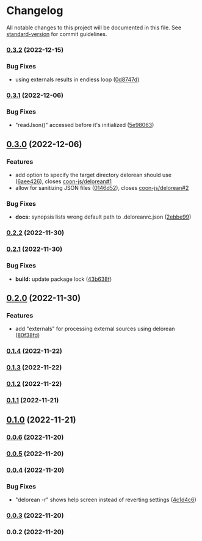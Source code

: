 # Changelog

All notable changes to this project will be documented in this file. See [standard-version](https://github.com/conventional-changelog/standard-version) for commit guidelines.

### [0.3.2](https://github.com/coon-js/delorean/compare/v0.3.1...v0.3.2) (2022-12-15)


### Bug Fixes

* using externals results in endless loop ([0d8747d](https://github.com/coon-js/delorean/commit/0d8747def921045172d0f49bd7c8c1fae0d7ccc8))

### [0.3.1](https://github.com/coon-js/delorean/compare/v0.3.0...v0.3.1) (2022-12-06)


### Bug Fixes

* "readJson()" accessed before it's initialized ([5e98063](https://github.com/coon-js/delorean/commit/5e980638b3ce34d15ab3da1a8e845901799e9c51))

## [0.3.0](https://github.com/coon-js/delorean/compare/v0.2.2...v0.3.0) (2022-12-06)


### Features

* add option to specify the target directory delorean should use ([6aee426](https://github.com/coon-js/delorean/commit/6aee426c5c2ed584f0fa2901d4fc8ec0a0665bba)), closes [coon-js/delorean#1](https://github.com/coon-js/delorean/issues/1)
* allow for sanitizing JSON files ([0146d52](https://github.com/coon-js/delorean/commit/0146d52e35ef3f912b67ee6346a2ff271ba778fc)), closes [coon-js/delorean#2](https://github.com/coon-js/delorean/issues/2)


### Bug Fixes

* **docs:** synopsis lists wrong default path to .deloreanrc.json ([2ebbe99](https://github.com/coon-js/delorean/commit/2ebbe99e6004c96b25bc5deabf625371aa6a80c9))

### [0.2.2](https://github.com/coon-js/delorean/compare/v0.2.1...v0.2.2) (2022-11-30)

### [0.2.1](https://github.com/coon-js/delorean/compare/v0.2.0...v0.2.1) (2022-11-30)


### Bug Fixes

* **build:** update package lock ([43b638f](https://github.com/coon-js/delorean/commit/43b638f63be0d9e77d3b8fbe61cbc0841e19fbee))

## [0.2.0](https://github.com/coon-js/delorean/compare/v0.1.4...v0.2.0) (2022-11-30)


### Features

* add "externals" for processing external sources using delorean ([80f38fd](https://github.com/coon-js/delorean/commit/80f38fd9ba34119d066fc592a7a9afbd3a862bf0))

### [0.1.4](https://github.com/coon-js/delorean/compare/v0.1.3...v0.1.4) (2022-11-22)

### [0.1.3](https://github.com/coon-js/delorean/compare/v0.1.2...v0.1.3) (2022-11-22)

### [0.1.2](https://github.com/coon-js/delorean/compare/v0.1.1...v0.1.2) (2022-11-22)

### [0.1.1](https://github.com/coon-js/delorean/compare/v0.1.0...v0.1.1) (2022-11-21)

## [0.1.0](https://github.com/coon-js/delorean/compare/v0.0.6...v0.1.0) (2022-11-21)

### [0.0.6](https://github.com/coon-js/delorean/compare/v0.0.5...v0.0.6) (2022-11-20)

### [0.0.5](https://github.com/coon-js/delorean/compare/v0.0.4...v0.0.5) (2022-11-20)

### [0.0.4](https://github.com/coon-js/delorean/compare/v0.0.3...v0.0.4) (2022-11-20)


### Bug Fixes

* "delorean -r" shows help screen instead of reverting settings ([4c1d4c6](https://github.com/coon-js/delorean/commit/4c1d4c6eaf13ca2470dc9fdc8032f57cfb2d8444))

### [0.0.3](https://github.com/coon-js/delorean/compare/v0.0.2...v0.0.3) (2022-11-20)

### 0.0.2 (2022-11-20)
